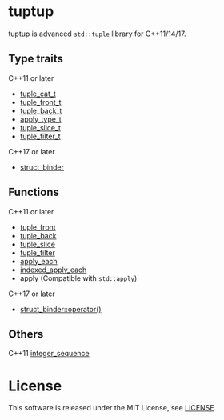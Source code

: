 # tuptup

tuptup is advanced `std::tuple` library for C++11/14/17.


## Type traits

C++11 or later
- [tuple_cat_t](docs/tuple_cat_t.md)
- [tuple_front_t](docs/usefull_alias.md)
- [tuple_back_t](docs/usefull_alias.md)
- [apply_type_t](docs/apply_type.md)
- [tuple_slice_t](docs/tuple_slice.md)
- [tuple_filter_t](docs/tuple_filter.md)

C++17 or later
- [struct_binder](docs/struct_binder.md)

## Functions

C++11 or later
- [tuple_front](docs/get_alias.md)
- [tuple_back](docs/usefull_alias.md)
- [tuple_slice](docs/tuple_slice.md)
- [tuple_filter](docs/tuple_filter.md)
- [apply_each](docs/apply_each.md)
- [indexed_apply_each](docs/indexed_apply_each.md)
- apply (Compatible with `std::apply`)

C++17 or later
- [struct_binder::operator()](docs/struct_binder.md)

## Others

C++11 [integer_sequence](docs/integer_sequence.md)


# License
This software is released under the MIT License, see [LICENSE](LICENSE).